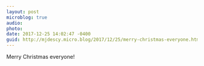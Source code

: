 ```yaml
---
layout: post
microblog: true
audio: 
photo: 
date: 2017-12-25 14:02:47 -0400
guid: http://mjdescy.micro.blog/2017/12/25/merry-christmas-everyone.html
---
```

Merry Christmas everyone!
